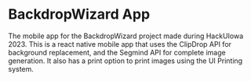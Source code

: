 # BackdropWizard App
The mobile app for the BackdropWizard project made during HackUIowa 2023. This is a react native mobile app that uses the ClipDrop API for background replacement, and the Segmind API for complete image generation. It also has a print option to print images using the UI Printing system. 


